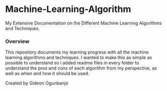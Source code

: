 # Machine-Learning-Algorithm
My Extensive Documentation on the Different Machine Learning Algorithms and Techniques.
### Overview
This repository documents my learning progress with all the machine learning algorithms and techniques. I wanted to make this as simple as possible to understand so i added readme files in every folder to understand the pros and cons of each algorithm from my perspective, as well as when and how it should be used.

Created by Gideon Ogunbanjo
